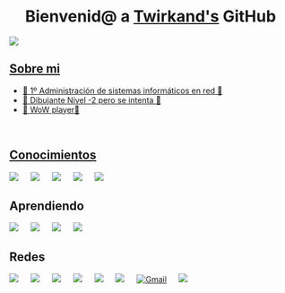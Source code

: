 <div align="center">
<h1 align="center">Bienvenid@ a <a href="https://github.com/Twirkand">Twirkand's</a> GitHub</h1>
</div>
<a href="https://github.com/Twirkand"><img src="./IMG/Cat.gif"/>


## Sobre mi

- 💾 1º Administración de sistemas informáticos en red 💾
- 🐖 Dibujante Nivel -2 pero se intenta 🐖         
- 📜 WoW player📜
<br>

## Conocimientos

<a href="https://www.microsoft.com/es-es/windows" target="blank">
  <img src = "https://img.shields.io/badge/Windows-0078D6?style=flat-square&logoColor=white" target="blank"/></a>
&emsp;
<a href="https://ubuntu.com/" target="blank">
  <img src = "https://img.shields.io/badge/Ubuntu-E95420?style=flat-square&logo=ubuntu&logoColor=white" target="blank"/></a>
&emsp;
<a href="https://linuxmint.com" target="blank">
  <img src = "https://img.shields.io/badge/Linux_Mint-87CF3E?style=flat-square&logo=linux-mint&logoColor=white" target="blank"/></a>
&emsp;
<a href="https://developer.mozilla.org/es/docs/Web/HTML" target="blank">
  <img src = "https://img.shields.io/badge/HTML-239120?style=flat-square&logo=html5&logoColor=white" target="blank"/></a>
&emsp;
<a href="https://developer.mozilla.org/es/docs/Web/CSS" target="blank">
  <img src = "https://img.shields.io/badge/CSS-239120?&style=flat-square&logo=css3&logoColor=white" target="blank"/></a>
  

<br>

## Aprendiendo

<a href="https://developer.mozilla.org/es/docs/Web/JavaScript">
  <img src = "https://img.shields.io/badge/-JavaScript-black?style=flat-square&logo=javascript"/></a>
&emsp;  
<a href="https://www.java.com/">
  <img src = "https://img.shields.io/badge/-Java-007396?style=flat-square&logo=java"/></a>
&emsp;  
<a href="https://www.python.org">
  <img src = "https://img.shields.io/badge/Python-14354C?style=flat-square&logo=python&logoColor=white"/></a>
&emsp;  
<a href="https://isocpp.org">
  <img src = "https://img.shields.io/badge/-C++-007ACC?style=flat-square&logo=cplusplus&logoColor=white"/></a>
&emsp;  

## Redes

<a href="https://www.youtube.com/@Twirkand">
  <img src = "https://img.shields.io/badge/YouTube-FF0000?style=flat-square&logo=youtube&logoColor=white"/></a>
&emsp;  
<a href="x">
  <img src = "https://img.shields.io/badge/Reddit-FF4500?style=flat-square&logo=reddit&logoColor=white"/></a>
&emsp;  
<a href="https://github.com/Twirkand">
  <img src = "https://img.shields.io/badge/-GitHub-181717?style=flat-square&logo=github"/></a>
&emsp;
<a href="https://www.instagram.com/1_am_nauchi/">
  <img src = "https://img.shields.io/badge/Instagram-E4405F?style=flat-square&logo=instagram&logoColor=white"/></a>
&emsp;  
<a href="https://x.com/Twirkand">
  <img src = "https://img.shields.io/badge/Twitter-1DA1F2?style=flat-square&logo=twitter&logoColor=white"/></a>
&emsp;  
<a href="https://t.me/Twirkand">
  <img src = "https://img.shields.io/badge/Telegram-2CA5E0?style=flat-square&logo=telegram&logoColor=white"/></a>
&emsp;  
<a href="mailto:ari.09.tt@gmail.com">
  <img src="https://img.shields.io/badge/Gmail-D14836?style=flat-square&logo=gmail&logoColor=white" alt="Gmail"/></a>
&emsp;  
<a href="https://steamcommunity.com/id/Twirkand">
  <img src = "https://img.shields.io/badge/Steam-000000?style=flat-square&logo=steam&logoColor=white"/></a>
